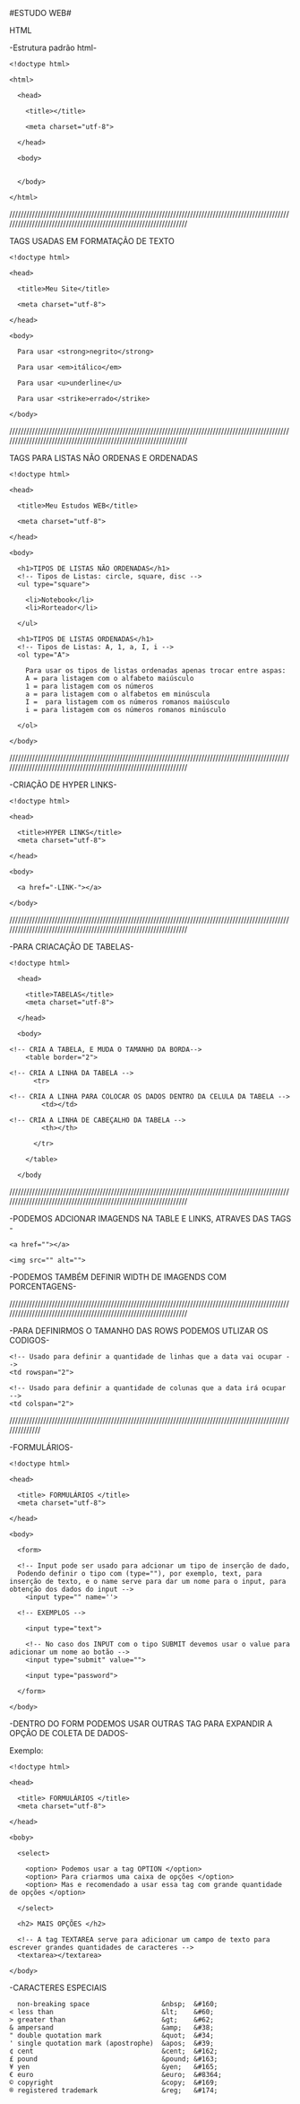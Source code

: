 #ESTUDO WEB#

  HTML
      
   -Estrutura padrão html-
      
    <!doctype html>

    <html>

      <head>

        <title></title>

        <meta charset="utf-8">

      </head>

      <body>


      </body>

    </html>

//////////////////////////////////////////////////////////////////////////////////////////////////////////////////////////////////////////////////////////////////


TAGS USADAS EM FORMATAÇÃO DE TEXTO

    <!doctype html>
  
    <head>
    
      <title>Meu Site</title>
      
      <meta charset="utf-8">
    
    </head>
    
    <body>
    
      Para usar <strong>negrito</strong>
      
      Para usar <em>itálico</em>
      
      Para usar <u>underline</u>
      
      Para usar <strike>errado</strike>
    
    </body>
    
//////////////////////////////////////////////////////////////////////////////////////////////////////////////////////////////////////////////////////////////////
    
TAGS PARA LISTAS NÃO ORDENAS E ORDENADAS

    <!doctype html>
  
    <head>
    
      <title>Meu Estudos WEB</title>
      
      <meta charset="utf-8">
    
    </head>
    
    <body>
    
      <h1>TIPOS DE LISTAS NÃO ORDENADAS</h1>
      <!-- Tipos de Listas: circle, square, disc -->
      <ul type="square">
        
        <li>Notebook</li>
        <li>Rorteador</li>
        
      </ul>
      
      <h1>TIPOS DE LISTAS ORDENADAS</h1>
      <!-- Tipos de Listas: A, 1, a, I, i -->
      <ol type="A">
      
        Para usar os tipos de listas ordenadas apenas trocar entre aspas:
        A = para listagem com o alfabeto maiúsculo
        1 = para listagem com os números
        a = para listagem com o alfabetos em minúscula
        I =  para listagem com os números romanos maiúsculo
        i = para listagem com os números romanos minúsculo
      
      </ol>
    
    </body>

//////////////////////////////////////////////////////////////////////////////////////////////////////////////////////////////////////////////////////////////////

-CRIAÇÃO DE HYPER LINKS-

    <!doctype html>
    
    <head>
      
      <title>HYPER LINKS</title>
      <meta charset="utf-8">
      
    </head>
    
    <body>
    
      <a href="-LINK-"></a>
    
    </body>

//////////////////////////////////////////////////////////////////////////////////////////////////////////////////////////////////////////////////////////////////

-PARA CRIACAÇÃO DE TABELAS-

    <!doctype html>

      <head>

        <title>TABELAS</title>
        <meta charset="utf-8">
        
      </head>

      <body>

    <!-- CRIA A TABELA, E MUDA O TAMANHO DA BORDA-->
        <table border="2">

    <!-- CRIA A LINHA DA TABELA -->    
          <tr>

    <!-- CRIA A LINHA PARA COLOCAR OS DADOS DENTRO DA CELULA DA TABELA -->      
            <td></td>

    <!-- CRIA A LINHA DE CABEÇALHO DA TABELA -->
            <th></th>

          </tr>

        </table>

      </body

//////////////////////////////////////////////////////////////////////////////////////////////////////////////////////////////////////////////////////////////////

-PODEMOS ADCIONAR IMAGENDS NA TABLE E LINKS, ATRAVES DAS TAGS -

    <a href=""></a>

    <img src="" alt="">


-PODEMOS TAMBÉM DEFINIR WIDTH DE IMAGENDS COM PORCENTAGENS-

//////////////////////////////////////////////////////////////////////////////////////////////////////////////////////////////////////////////////////////////////


-PARA DEFINIRMOS O TAMANHO DAS ROWS PODEMOS UTLIZAR OS CODIGOS-

    <!-- Usado para definir a quantidade de linhas que a data vai ocupar -->
    <td rowspan="2">

    <!-- Usado para definir a quantidade de colunas que a data irá ocupar -->
    <td colspan="2">



//////////////////////////////////////////////////////////////////////////////////////////////////////////////

-FORMULÁRIOS-

    <!doctype html>

    <head>

      <title> FORMULÁRIOS </title>
      <meta charset="utf-8">

    </head>

    <body>

      <form>

      <!-- Input pode ser usado para adcionar um tipo de inserção de dado,
      Podendo definir o tipo com (type=""), por exemplo, text, para inserção de texto, e o name serve para dar um nome para o input, para obtenção dos dados do input -->
        <input type="" name=''>

      <!-- EXEMPLOS -->

        <input type="text">

        <!-- No caso dos INPUT com o tipo SUBMIT devemos usar o value para adicionar um nome ao botão -->
        <input type="submit" value="">

        <input type="password">

      </form>

    </body>

-DENTRO DO FORM PODEMOS USAR OUTRAS TAG PARA EXPANDIR A OPÇÃO DE COLETA DE DADOS-

  Exemplo:

    <!doctype html>

    <head>

      <title> FORMULÁRIOS </title>
      <meta charset="utf-8">

    </head>

    <boby>

      <select>

        <option> Podemos usar a tag OPTION </option>
        <option> Para criarmos uma caixa de opções </option>
        <option> Mas e recomendado a usar essa tag com grande quantidade de opções </option>

      </select>

      <h2> MAIS OPÇÕES </h2>

      <!-- A tag TEXTAREA serve para adicionar um campo de texto para escrever grandes quantidades de caracteres -->
      <textarea></textarea>

    </body>

-CARACTERES ESPECIAIS

      non-breaking space                  &nbsp;  &#160;  
    < less than                           &lt;    &#60; 
    > greater than                        &gt;    &#62; 
    & ampersand                           &amp;   &#38; 
    " double quotation mark               &quot;  &#34; 
    ' single quotation mark (apostrophe)  &apos;  &#39; 
    ¢ cent                                &cent;  &#162;  
    £ pound                               &pound; &#163;  
    ¥ yen                                 &yen;   &#165;  
    € euro                                &euro;  &#8364; 
    © copyright                           &copy;  &#169;  
    ® registered trademark                &reg;   &#174;
